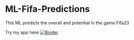 # ML-Fifa-Predictions
This ML predicts the overall and potential in the game Fifa23

Try my app here [![Binder](https://mybinder.org/badge_logo.svg)](https://mybinder.org/v2/gh/joshuafrank77/ML-Fifa-Predictions/HEAD?urlpath=%2Fvoila%2Frender%2FPredict_single_player.ipynb)
